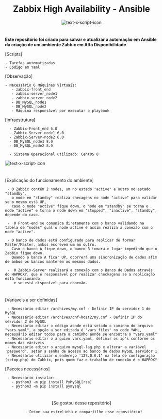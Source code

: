 <h1 align="center"> Zabbix High Availability - Ansible </h1>

<div align="center">

![text-x-script-icon](https://cdn.iconscout.com/icon/free/png-256/free-ansible-282283.png)


 <h1>

</div>


<b>Este repositório foi criado para salvar e atualizar a automação em Ansible da criação de um ambiente Zabbix em Alta Disponibilidade</b>



[Scripts]

    - Tarefas automatizadas
    - Código em Yaml
    
[Observação]
 
    - Necessário 6 Máquinas Virtuais:
       - zabbix-front_end
       - zabbix-server_node1
       - zabbix-server_node2
       - DB_MySQL_node1
       - DB_MySQL_node2
       - Máquina responsável por executar o playbook
 
  [infraestrutura]
 
      - Zabbix-Front_end 6.0
      - Zabbix-Server-node1 6.0
      - Zabbix-Server-node2 6.0
      - DB_MySQL_node1 8.0
      - DB_MySQL_node2 8.0
    
      - Sistema Operacional utilizado: CentOS 8


  
  
![text-x-script-icon](https://i.ibb.co/0KJLTQL/image-git.png)

 <h1></h1>

[Explicação do funcionamento do ambiente]
    
     - O Zabbix contém 2 nodes, um no estado "active" e outro no estado "standby",
       o node em "standby" realiza checagens no node "active" para validar se o mesmo está UP, 
       caso o node "active" fique down, o node em "standby" se torna o node "active" e torna o node down em "stopped", "inactive", "standby", depende do caso.
 
     -  O Front-end se comunica diretamente com o banco validando na tabela de "nodes" qual o node active e assim realiza a conexão com o node "active".
 
     - O banco de dados está configurado para replicar de formar Master/Master, ambos escrevem um no outro. 
       Caso o banco A fique down, o banco B tomará o lugar impedindo que o Zabbix fique down. 
       Quando o banco A ficar UP, ocorrerá uma sincronização de dados afim de ambos os bancos manterem os mesmos dados.
 
     -  O Zabbix-Server realizará a conexão com o Banco de Dados através do HAPROXY, que é responsável por realizar checkagens se a replicação está funcionando
        e se está disponível para conexão.
 
 <h1></h1>
 
 [Variaveis a ser definidas]
 
     - Necessário editar /archives/my.cnf - Definir IP do servidor 1 de MySQL
     - Necessário editar /archives/cnf-host2/my.cnf - Definir IP do servidor 2 de MySQL
     - Necessário editar o código aonde está setado o caminho do arquivo "vars.yaml", a opção a ser editada é "vars_files" no code YAML, necessário editar todos para o caminho aonde se encontra o "vars.yaml"
     - Necessário editar o arquivo vars.yaml, definir os ip's conforme os nomes das váriveis
     - Necessário editar o arquivo mysql-lag.php e alterar a variável 'password', setar a senha de acesso ao banco de dados MySQL servidor 1
     - Necessário utilizar o endereço '127.0.0.1' na tela de configuração (setup.php) do Zabbix, pois quem faz o trabalho de conexão é o HAPROXY
 
 [Pacotes necessários]
 
     - Necessário instalar:
       - python3 -m pip install PyMySQL[rsa]
       - python3 -m pip install pymysql
 
 
 <h1></h1>
 <div align="center">
 
  
  [Se gostou desse repositório]
  
      - Deixe sua estrelinha e compartilhe esse repositório!
  
 </div>
 
 
